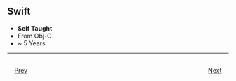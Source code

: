 ## Swift
- **Self Taught**
- From Obj-C
- ~ 5 Years 

***

<div style="padding: 16;">
	<div style="float: left">
		<a href="../README.md">Prev</a>
	</div>
	<div style="float: right">
		<a href="oneleif.md">Next</a>
	</div>
</div>
